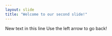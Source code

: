 ```yaml
---
layout: slide
title: "Welcome to our second slide!"
---
```

New text in this line
Use the left arrow to go back!
